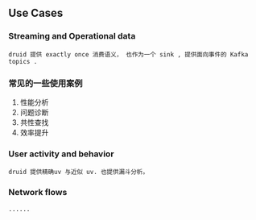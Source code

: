 ## Use Cases
### Streaming and Operational data
    druid 提供 exactly once 消费语义， 也作为一个 sink , 提供面向事件的 Kafka topics .
### 常见的一些使用案例
1. 性能分析
2. 问题诊断
3. 共性查找
4. 效率提升 
### User activity and behavior
    druid 提供精确uv 与近似 uv. 也提供漏斗分析。
### Network flows
    ......